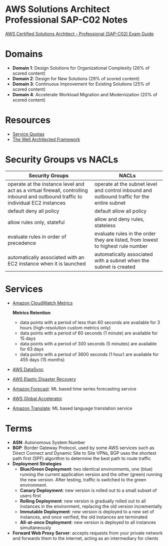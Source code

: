 # AWS Solutions Architect Professional SAP-C02 Notes

[AWS Certified Solutions Architect - Professional (SAP-C02) Exam Guide](https://d1.awsstatic.com/training-and-certification/docs-sa-pro/AWS-Certified-Solutions-Architect-Professional_Exam-Guide.pdf)

# Domains
- **Domain 1**: Design Solutions for Organizational Complexity (26% of
scored content)
- **Domain 2**: Design for New Solutions (29% of scored content)
- **Domain 3**: Continuous Improvement for Existing Solutions (25% of
scored content)
- **Domain 4**: Accelerate Workload Migration and Modernization (20% of
scored content)

# Resources
- [Service Quotas](https://docs.aws.amazon.com/general/latest/gr/aws-service-information.html)
- [The Well Architected Framework](https://docs.aws.amazon.com/wellarchitected/latest/framework/welcome.html)

# Security Groups vs NACLs

| Security Groups                                                                                                                   | NACLs                                                                                      |
| --------------------------------------------------------------------------------------------------------------------------------- | ------------------------------------------------------------------------------------------ |
| operate at the instance level and act as a virtual firewall, controlling inbound and outbound traffic to individual EC2 instances | operate at the subnet level and control inbound and outbound traffic for the entire subnet |
| default deny all policy                                                                                                           | default allow all policy                                                                   |
| allow rules only, stateful                                                                                                        | allow and deny rules, stateless                                                            |
| evaluate rules in order of precedence                                                                                             | evaluate rules in the order they are listed, from lowest to highest rule number            |
| automatically associated with an EC2 instance when it is launched                                                                 | automatically associated with a subnet when the subnet is created                          |

# Services
- [Amazon CloudWatch Metrics](https://docs.aws.amazon.com/AmazonCloudWatch/latest/monitoring/cloudwatch_concepts.html)
    
    **Metrics Retention**
    - data points with a period of less than 60 seconds are available for 3 hours (high-resolution custom metrics only)
    - data points with a period of 60 seconds (1 minute) are available for 15 days
    - data points with a period of 300 seconds (5 minutes) are available for 63 days
    - data points with a period of 3600 seconds (1 hour) are available for 455 days (15 months)

- [AWS DataSync](https://aws.amazon.com/datasync/)
- [AWS Elastic Disaster Recovery](https://aws.amazon.com/disaster-recovery/)
- [Amazon Forecast](https://aws.amazon.com/forecast/): ML based time series forecasting service
- [AWS Global Accelerator](https://aws.amazon.com/global-accelerator/)
- [Amazon Translate](https://aws.amazon.com/translate/): ML based language translation service

# Terms
- **ASN**: Autonomous System Number
- **BGP**: Border Gateway Protocol, used by some AWS services such as Direct Connect and Dynamic Site to Site VPNs, BGP uses the shortest path first (SPF) algorithm to determine the best path to route traffic
- **Deployment Strategies**
    - **Blue/Green Deployment**: two identical environments, one (blue) running the current application version and the other (green) running the new version. After testing, traffic is switched to the green environment.
    - **Canary Deployment**: new version is rolled out to a small subset of users first
    - **Rolling Deployment**: new version is gradually rolled out to all instances in the environment, replacing the old version incrementally
    - **Immutable Deployment**: new version is deployed to a new set of instances, and once verified, the old instances are terminated
    - **All-at-once Deployment**: new version is deployed to all instances simultaneously
- **Forward Web Proxy Server**: accepts requests from your private network and forwards them to the internet, acting as an intermediary for clients
